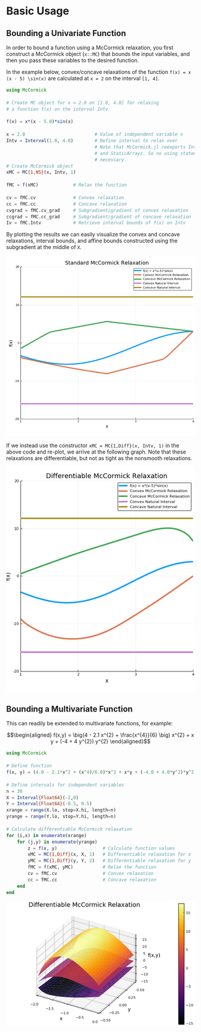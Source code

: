 # Basic Usage

## Bounding a Univariate Function

In order to bound a function using a McCormick relaxation, you first construct a McCormick object (`x::MC`) that bounds the input variables, and then you pass these variables to the desired function.

In the example below, convex/concave relaxations of the function ``f(x) = x (x - 5) \sin(x)`` are calculated at ``x = 2`` on the interval ``[1, 4]``.

```julia
using McCormick

# Create MC object for x = 2.0 on [1.0, 4.0] for relaxing
# a function f(x) on the interval Intv

f(x) = x*(x - 5.0)*sin(x)

x = 2.0                          # Value of independent variable x
Intv = Interval(1.0, 4.0)        # Define interval to relax over
                                 # Note that McCormick.jl reexports IntervalArithmetic.jl
                                 # and StaticArrays. So no using statement for these is
                                 # necessary.
# Create McCormick object
xMC = MC{1,NS}(x, Intv, 1)

fMC = f(xMC)             # Relax the function

cv = fMC.cv              # Convex relaxation
cc = fMC.cc              # Concave relaxation
cvgrad = fMC.cv_grad     # Subgradient/gradient of convex relaxation
ccgrad = fMC.cc_grad     # Subgradient/gradient of concave relaxation
Iv = fMC.Intv            # Retrieve interval bounds of f(x) on Intv
```

By plotting the results we can easily visualize the convex and concave relaxations, interval bounds, and affine bounds constructed using the subgradient at the middle of ``X``.

![Figure_1](Figure_1.png)

If we instead use the constructor `xMC = MC{1,Diff}(x, Intv, 1)` in the above code and re-plot, we arrive at the following graph. Note that these relaxations are differentiable, but not as tight as the nonsmooth relaxations.

![Figure_2](Figure_2.png)

## Bounding a Multivariate Function

This can readily be extended to multivariate functions, for example:

```math
\begin{aligned}
f(x,y) = \big(4 - 2.1 x^{2} + \frac{x^{4}}{6} \big) x^{2} + x y + (-4 + 4 y^{2}) y^{2}
\end{aligned}
```

```julia
using McCormick

# Define function
f(x, y) = (4.0 - 2.1*x^2 + (x^4)/6.0)*x^2 + x*y + (-4.0 + 4.0*y^2)*y^2

# Define intervals for independent variables
n = 30
X = Interval{Float64}(-2,0)
Y = Interval{Float64}(-0.5, 0.5)
xrange = range(X.lo, stop=X.hi, length=n)
yrange = range(Y.lo, stop=Y.hi, length=n)

# Calculate differentiable McCormick relaxation
for (i,x) in enumerate(xrange)
    for (j,y) in enumerate(yrange)
        z = f(x, y)                 # Calculate function values
        xMC = MC{1,Diff}(x, X, 1)   # Differentiable relaxation for x
        yMC = MC{1,Diff}(y, Y, 2)   # Differentiable relaxation for y
        fMC = f(xMC, yMC)           # Relax the function
        cv = fMC.cv                 # Convex relaxation
        cc = fMC.cc                 # Concave relaxation
    end
end
```

![Figure_3](Figure_3.png)

